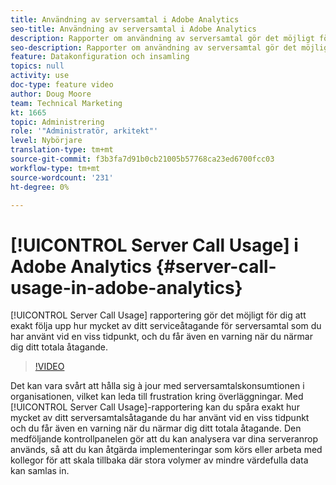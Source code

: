 ```yaml
---
title: Användning av serversamtal i Adobe Analytics
seo-title: Användning av serversamtal i Adobe Analytics
description: Rapporter om användning av serversamtal gör det möjligt för er att exakt följa upp hur mycket av ert åtagande om serversamtal som ni har använt vid en viss tidpunkt, och ni får också en varning i förväg när ni närmar er det totala åtagandet.
seo-description: Rapporter om användning av serversamtal gör det möjligt för er att exakt följa upp hur mycket av ert åtagande om serversamtal som ni har använt vid en viss tidpunkt, och ni får också en varning i förväg när ni närmar er det totala åtagandet.
feature: Datakonfiguration och insamling
topics: null
activity: use
doc-type: feature video
author: Doug Moore
team: Technical Marketing
kt: 1665
topic: Administrering
role: '"Administratör, arkitekt"'
level: Nybörjare
translation-type: tm+mt
source-git-commit: f3b3fa7d91b0cb21005b57768ca23ed6700fcc03
workflow-type: tm+mt
source-wordcount: '231'
ht-degree: 0%

---
```



# [!UICONTROL Server Call Usage] i Adobe Analytics  {#server-call-usage-in-adobe-analytics}

[!UICONTROL Server Call Usage] rapportering gör det möjligt för dig att exakt följa upp hur mycket av ditt serviceåtagande för serversamtal som du har använt vid en viss tidpunkt, och du får även en varning när du närmar dig ditt totala åtagande.

>[!VIDEO](https://video.tv.adobe.com/v/23137/?quality=12)

Det kan vara svårt att hålla sig à jour med serversamtalskonsumtionen i organisationen, vilket kan leda till frustration kring överläggningar. Med [!UICONTROL Server Call Usage]-rapportering kan du spåra exakt hur mycket av ditt serversamtalsåtagande du har använt vid en viss tidpunkt och du får även en varning när du närmar dig ditt totala åtagande. Den medföljande kontrollpanelen gör att du kan analysera var dina serveranrop används, så att du kan åtgärda implementeringar som körs eller arbeta med kollegor för att skala tillbaka där stora volymer av mindre värdefulla data kan samlas in.
